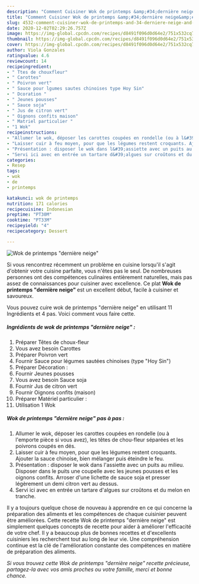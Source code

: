 ```yaml
---
description: "Comment Cuisiner Wok de printemps &amp;#34;dernière neige&amp;#34;"
title: "Comment Cuisiner Wok de printemps &amp;#34;dernière neige&amp;#34;"
slug: 4532-comment-cuisiner-wok-de-printemps-and-34-derniere-neige-and-34
date: 2020-12-02T02:29:26.757Z
image: https://img-global.cpcdn.com/recipes/d8491f096d0d64e2/751x532cq70/wok-de-printemps-derniere-neige-photo-principale-de-la-recette.jpg
thumbnail: https://img-global.cpcdn.com/recipes/d8491f096d0d64e2/751x532cq70/wok-de-printemps-derniere-neige-photo-principale-de-la-recette.jpg
cover: https://img-global.cpcdn.com/recipes/d8491f096d0d64e2/751x532cq70/wok-de-printemps-derniere-neige-photo-principale-de-la-recette.jpg
author: Viola Gonzales
ratingvalue: 4.6
reviewcount: 14
recipeingredient:
- " Ttes de chouxfleur"
- " Carottes"
- " Poivron vert"
- " Sauce pour lgumes sautes chinoises type Hoy Sin"
- " Dcoration "
- " Jeunes pousses"
- " Sauce soja"
- " Jus de citron vert"
- " Oignons confits maison"
- " Matriel particulier "
- "1 Wok"
recipeinstructions:
- "Allumer le wok, déposer les carottes coupées en rondelle (ou à l&#39;emporte pièce si vous avez), les têtes de chou-fleur séparées et les poivrons coupés en dés."
- "Laisser cuir à feu moyen, pour que les légumes restent croquants. Ajouter la sauce chinoise, bien mélanger puis éteindre le feu."
- "Présentation : disposer le wok dans l&#39;assiette avec un puits au milieu. Disposer dans le puits une coupelle avec les jeunes pousses et les oignons confits. Arroser d&#39;une lichette de sauce soja et presser légèrement un demi citron vert au dessus."
- "Servi ici avec en entrée un tartare d&#39;algues sur croûtons et du melon en tranche."
categories:
- Resep
tags:
- wok
- de
- printemps

katakunci: wok de printemps 
nutrition: 171 calories
recipecuisine: Indonesian
preptime: "PT30M"
cooktime: "PT33M"
recipeyield: "4"
recipecategory: Dessert

---
```



![Wok de printemps &#34;dernière neige&#34;](https://img-global.cpcdn.com/recipes/d8491f096d0d64e2/751x532cq70/wok-de-printemps-derniere-neige-photo-principale-de-la-recette.jpg)

Si vous rencontrez récemment un problème en cuisine lorsqu'il s'agit d'obtenir votre cuisine parfaite, vous n'êtes pas le seul. De nombreuses personnes ont des compétences culinaires entièrement naturelles, mais pas assez de connaissances pour cuisiner avec excellence. Ce plat <strong> Wok de printemps &#34;dernière neige&#34; </strong> est un excellent début, facile à cuisiner et savoureux.

<!--inarticleads1-->

Vous pouvez cuire wok de printemps &#34;dernière neige&#34; en utilisant 11 Ingrédients et 4 pas. Voici comment vous faire cette.

##### Ingrédients de wok de printemps &#34;dernière neige&#34; :

1. Préparer  Têtes de choux-fleur
1. Vous avez besoin  Carottes
1. Préparer  Poivron vert
1. Fournir  Sauce pour légumes sautées chinoises (type &#34;Hoy Sin&#34;)
1. Préparer  Décoration :
1. Fournir  Jeunes pousses
1. Vous avez besoin  Sauce soja
1. Fournir  Jus de citron vert
1. Fournir  Oignons confits (maison)
1. Préparer  Matériel particulier :
1. Utilisation 1 Wok




<!--inarticleads2-->

##### Wok de printemps &#34;dernière neige&#34; pas à pas :

1. Allumer le wok, déposer les carottes coupées en rondelle (ou à l&#39;emporte pièce si vous avez), les têtes de chou-fleur séparées et les poivrons coupés en dés.
1. Laisser cuir à feu moyen, pour que les légumes restent croquants. Ajouter la sauce chinoise, bien mélanger puis éteindre le feu.
1. Présentation : disposer le wok dans l&#39;assiette avec un puits au milieu. Disposer dans le puits une coupelle avec les jeunes pousses et les oignons confits. Arroser d&#39;une lichette de sauce soja et presser légèrement un demi citron vert au dessus.
1. Servi ici avec en entrée un tartare d&#39;algues sur croûtons et du melon en tranche.




<!--inarticleads1-->

<p>
Il y a toujours quelque chose de nouveau à apprendre en ce qui concerne la préparation des aliments et les compétences de chaque cuisinier peuvent être améliorées. Cette recette Wok de printemps &#34;dernière neige&#34; est simplement quelques concepts de recette pour aider à améliorer l'efficacité de votre chef. Il y a beaucoup plus de bonnes recettes et d'excellents cuisiniers les recherchent tout au long de leur vie. Une compréhension continue est la clé de l'amélioration constante des compétences en matière de préparation des aliments.
</p>

<p>
<i>Si vous trouvez cette Wok de printemps &#34;dernière neige&#34; recette précieuse, partagez-la avec vos amis proches ou votre famille, merci et bonne chance.</i>
</p>
